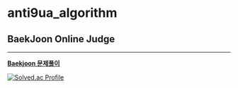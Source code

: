 # anti9ua_algorithm

## BaekJoon Online Judge
---
[**Baekjoon 문제풀이**](./baekjoon)  

[![Solved.ac Profile](http://mazassumnida.wtf/api/v2/generate_badge?boj=wreckitralf95)](https://solved.ac/wreckitralf95/)
